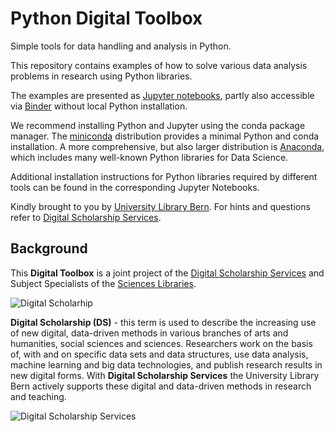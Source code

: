 #  Python Digital Toolbox

Simple tools for data handling and analysis in Python.


This repository contains examples of how to solve various data analysis problems in research using Python libraries.

The examples are presented as [Jupyter notebooks](http://jupyter.org), partly also accessible via [Binder](https://en.wikipedia.org/wiki/Binder_Project) without local Python installation.

We recommend installing Python and Jupyter using the conda package manager. The [miniconda](http://docs.conda.io/en/latest/miniconda.html) distribution provides a minimal Python and conda installation. A more comprehensive, but also larger distribution is [Anaconda](https://www.anaconda.com/products/individual), which includes many well-known Python libraries for Data Science.

Additional installation instructions for Python libraries required by different tools can be found in the corresponding Jupyter Notebooks.

Kindly brought to you by [University Library Bern](https://www.ub.unibe.ch/ub/index_eng.html). For hints and questions refer to [Digital Scholarship Services](https://www.ub.unibe.ch/services/digital_scholarship/index_eng.html).

## Background

This **Digital Toolbox** is a joint project of the [Digital Scholarship Services](https://www.ub.unibe.ch/services/digital_scholarship/index_eng.html) and Subject Specialists of the [Sciences Libraries](https://www.ub.unibe.ch/research/fachinformationen/portal_natural_sciences/index_eng.html).

![](https://github.com/ub-unibe-ch/ds-pytools/blob/main/images/DS_en.png "Digital Scholarhip")

**Digital Scholarship (DS)** - this term is used to describe the increasing use of new digital, data-driven methods in various branches of arts and humanities, social sciences and sciences. Researchers work on the basis of, with and on specific data sets and data structures, use data analysis, machine learning and big data technologies, and publish research results in new digital forms. With **Digital Scholarship Services** the University Library Bern actively supports these digital and data-driven methods in research and teaching.

![](https://github.com/ub-unibe-ch/ds-pytools/blob/main/images/what_needs_DS.png "Digital Scholarship Services")



